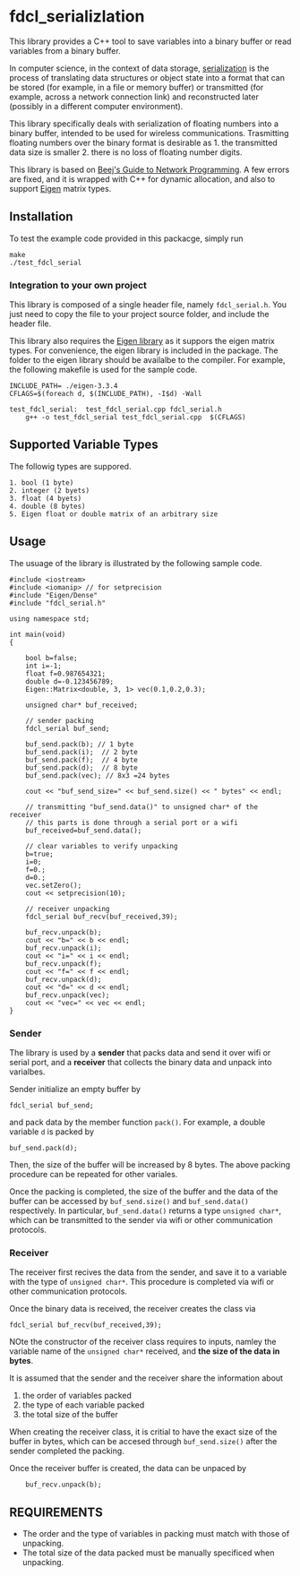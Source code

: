 # fdcl_serializlation

This library provides a C++ tool to save variables into a binary buffer or read variables from a binary buffer. 

In computer science, in the context of data storage, [serialization](https://en.wikipedia.org/wiki/Serialization) is the process of translating data structures or object state into a format that can be stored (for example, in a file or memory buffer) or transmitted (for example, across a network connection link) and reconstructed later (possibly in a different computer environment).

This library specifically deals with serialization of floating numbers into a binary buffer, intended to be used for wireless communications. Trasmitting floating numbers over the binary format is desirable as 1. the transmitted data size is smaller 2. there is no loss of floating number digits.

This library is based on [Beej's Guide to Network Programming](http://beej.us/guide/bgnet/html/multi/advanced.html#serialization). A few errors are fixed, and it is wrapped with C++ for dynamic allocation, and also to support [Eigen](http://eigen.tuxfamily.org/) matrix types. 

## Installation

To test the example code provided in this packacge, simply run

```
make
./test_fdcl_serial
```

### Integration to your own project

This library is composed of a single header file, namely `fdcl_serial.h`. You just need to copy the file to your project source folder, and include the header file.

This library also requires the [Eigen library](http://eigen.tuxfamily.org/) as it suppors the eigen matrix types. For convenience, the eigen library is included in the package. The folder to the eigen library should be availalbe to the compiler. For example, the following makefile is used for the sample code.


```
INCLUDE_PATH= ./eigen-3.3.4
CFLAGS=$(foreach d, $(INCLUDE_PATH), -I$d) -Wall 

test_fdcl_serial:  test_fdcl_serial.cpp fdcl_serial.h
	g++ -o test_fdcl_serial test_fdcl_serial.cpp  $(CFLAGS) 
```



## Supported Variable Types

The followig types are suppored.

	1. bool (1 byte)
	2. integer (2 byets)
	3. float (4 byets)
	4. double (8 bytes)
	5. Eigen float or double matrix of an arbitrary size

## Usage

The usuage of the library is illustrated by the following sample code.

```
#include <iostream>
#include <iomanip> // for setprecision
#include "Eigen/Dense"
#include "fdcl_serial.h"

using namespace std;

int main(void)
{
	
	bool b=false;
	int i=-1;
	float f=0.987654321;
	double d=-0.123456789;
	Eigen::Matrix<double, 3, 1> vec(0.1,0.2,0.3);

	unsigned char* buf_received;
	
	// sender packing
	fdcl_serial buf_send;
	
	buf_send.pack(b); // 1 byte
	buf_send.pack(i);  // 2 byte
	buf_send.pack(f);  // 4 byte
	buf_send.pack(d);  // 8 byte
	buf_send.pack(vec); // 8x3 =24 bytes

	cout << "buf_send_size=" << buf_send.size() << " bytes" << endl;

	// transmitting "buf_send.data()" to unsigned char* of the receiver 	
	// this parts is done through a serial port or a wifi
	buf_received=buf_send.data();

	// clear variables to verify unpacking
	b=true;
	i=0;
	f=0.;
	d=0.;
	vec.setZero();
	cout << setprecision(10);

	// receiver unpacking
	fdcl_serial buf_recv(buf_received,39);

	buf_recv.unpack(b); 
	cout << "b=" << b << endl;
	buf_recv.unpack(i);
	cout << "i=" << i << endl;
	buf_recv.unpack(f);
	cout << "f=" << f << endl;
	buf_recv.unpack(d);
	cout << "d=" << d << endl;
	buf_recv.unpack(vec);
	cout << "vec=" << vec << endl;
}
```

### Sender

The library is used by a **sender** that packs data and send it over wifi or serial port, and a **receiver** that collects the binary data and unpack into varialbes. 

Sender initialize an empty buffer by 

```
fdcl_serial buf_send;
```
and pack data by the member function `pack()`. For example, a double variable `d` is packed by

```
buf_send.pack(d);
```
Then, the size of the buffer will be increased by 8 bytes. The above packing procedure can be repeated for other variales. 

Once the packing is completed, the size of the buffer and the data of the buffer can be accessed by `buf_send.size()` and `buf_send.data()` respectively. In particular, `buf_send.data()` returns a type `unsigned char*`, which can be transmitted to the sender via wifi or other communication protocols.


### Receiver

The receiver first recives the data from the sender, and save it to a variable with the type of `unsigned char*`. This procedure is completed via wifi or other communication protocols. 

Once the binary data is received, the receiver creates the class via

```
fdcl_serial buf_recv(buf_received,39);
```
NOte the constructor of the receiver class requires to inputs, namley the variable name of the `unsigned char*` received, and **the size of the data in bytes**. 

It is assumed that the sender and the receiver share the information about

1. the order of variables packed
2. the type of each variable packed
3. the total size of the buffer

When creating the receiver class, it is critial to have the exact size of the buffer in bytes, which can be accesed through `buf_send.size()` after the sender completed the packing.

Once the receiver buffer is created, the data can be unpaced by

```
	buf_recv.unpack(b); 
```



## REQUIREMENTS
* The order and the type of variables in packing must match with those of unpacking.
* The total size of the data packed must be manually specificed when unpacking.